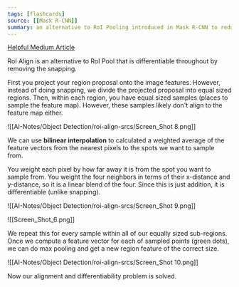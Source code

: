 ```yaml
---
tags: [flashcards]
source: [[Mask R-CNN]]
summary: an alternative to RoI Pooling introduced in Mask R-CNN to reduce quantization error.
---
```


[Helpful Medium Article](https://medium.com/mlearning-ai/detailed-explanation-of-roi-pooling-vs-roi-align-vs-roi-warping-8defda37461a)

RoI Align is an alternative to RoI Pool that is differentiable throughout by removing the snapping.

First you project your region proposal onto the image features. However, instead of doing snapping, we divide the projected proposal into equal sized regions. Then, within each region, you have equal sized samples (places to sample the feature map). However, these samples likely don't align to the feature map either. 

![[AI-Notes/Object Detection/roi-align-srcs/Screen_Shot 8.png]]

We can use **bilinear interpolation** to calculated a weighted average of the feature vectors from the nearest pixels to the spots we want to sample from. 

You weight each pixel by how far away it is from the spot you want to sample from. You weight the four neighbors in terms of their x-distance and y-distance, so it is a linear blend of the four. Since this is just addition, it is differentiable (unlike snapping).

![[AI-Notes/Object Detection/roi-align-srcs/Screen_Shot 9.png]]

![[Screen_Shot_6.png]]

We repeat this for every sample within all of our equally sized sub-regions. Once we compute a feature vector for each of sampled points (green dots), we can do max pooling and get a new region feature of the correct size. 

![[AI-Notes/Object Detection/roi-align-srcs/Screen_Shot 10.png]]

Now our alignment and differentiability problem is solved.